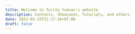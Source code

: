 ```yaml
---
title: Welcome to Turito Yuenan's website
description: Contents, Showcases, Tutorials, and others
date: 2023-02-15T21:17:16+07:00
draft: false
---
```

